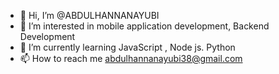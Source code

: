 - 👋 Hi, I’m @ABDULHANNANAYUBI
- 👀 I’m interested in mobile application development, Backend Development
- 🌱 I’m currently learning JavaScript , Node js. Python
- 📫 How to reach me abdulhannanayubi38@gmail.com

